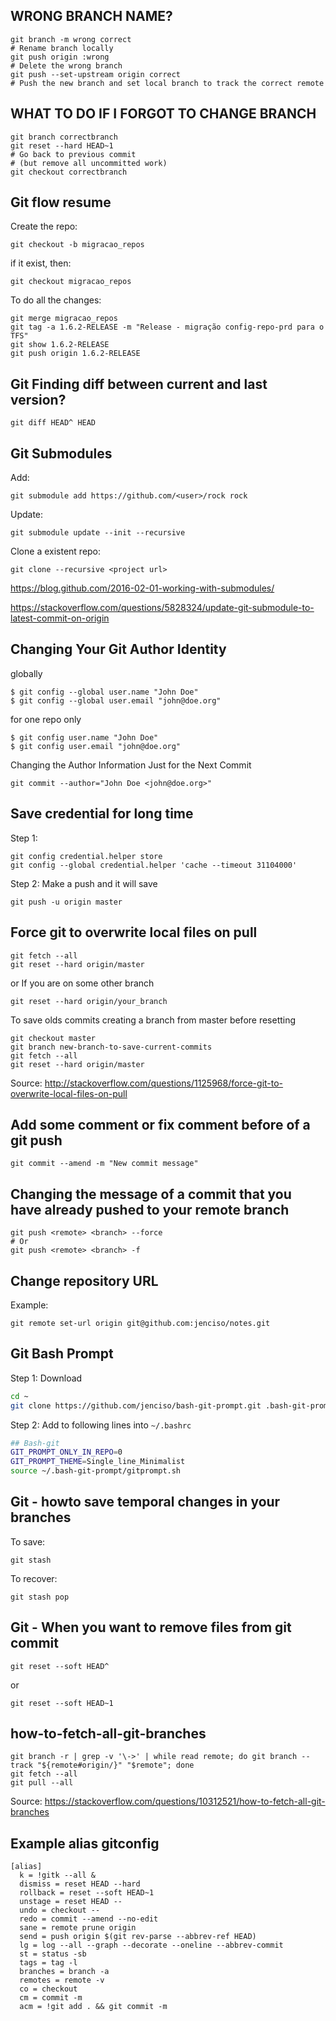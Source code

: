 ## WRONG BRANCH NAME?

```
git branch -m wrong correct         
# Rename branch locally   
git push origin :wrong                  
# Delete the wrong branch   
git push --set-upstream origin correct   
# Push the new branch and set local branch to track the correct remote
```

## WHAT TO DO IF I FORGOT TO CHANGE BRANCH

```
git branch correctbranch
git reset --hard HEAD~1 
# Go back to previous commit
# (but remove all uncommitted work)
git checkout correctbranch
```

## Git flow resume

Create the repo:

    git checkout -b migracao_repos

if it exist, then:

    git checkout migracao_repos

To do all the changes:

    git merge migracao_repos
    git tag -a 1.6.2-RELEASE -m "Release - migração config-repo-prd para o TFS"
    git show 1.6.2-RELEASE
    git push origin 1.6.2-RELEASE


## Git Finding diff between current and last version?

```
git diff HEAD^ HEAD
```

## Git Submodules 

Add:

    git submodule add https://github.com/<user>/rock rock

Update:

    git submodule update --init --recursive

Clone a existent repo:

    git clone --recursive <project url>
  
https://blog.github.com/2016-02-01-working-with-submodules/

https://stackoverflow.com/questions/5828324/update-git-submodule-to-latest-commit-on-origin


## Changing Your Git Author Identity

globally
```
$ git config --global user.name "John Doe"
$ git config --global user.email "john@doe.org"
```
for one repo only
```
$ git config user.name "John Doe"
$ git config user.email "john@doe.org"
```
Changing the Author Information Just for the Next Commit
```
git commit --author="John Doe <john@doe.org>"
```

## Save credential for long time
Step 1: 
```
git config credential.helper store
git config --global credential.helper 'cache --timeout 31104000'
```
Step 2: Make a push and it will save
```
git push -u origin master
```
## Force git to overwrite local files on pull
```
git fetch --all
git reset --hard origin/master
```
or If you are on some other branch
```
git reset --hard origin/your_branch
```
To save olds commits creating a branch from master before resetting
```
git checkout master
git branch new-branch-to-save-current-commits
git fetch --all
git reset --hard origin/master
```
Source: http://stackoverflow.com/questions/1125968/force-git-to-overwrite-local-files-on-pull

## Add some comment or fix comment before of a git push 
```
git commit --amend -m "New commit message"
```

## Changing the message of a commit that you have already pushed to your remote branch
```
git push <remote> <branch> --force
# Or
git push <remote> <branch> -f
```

## Change repository URL

Example:
```
git remote set-url origin git@github.com:jenciso/notes.git
```

## Git Bash Prompt

Step 1: Download

```sh
cd ~
git clone https://github.com/jenciso/bash-git-prompt.git .bash-git-prompt --depth=1
```

Step 2: Add to following lines into `~/.bashrc`

```sh
## Bash-git
GIT_PROMPT_ONLY_IN_REPO=0
GIT_PROMPT_THEME=Single_line_Minimalist
source ~/.bash-git-prompt/gitprompt.sh
```

## Git - howto save temporal changes in your branches

To save:
```
git stash
```
To recover:
```
git stash pop
``` 


## Git - When you want to remove files from git commit 

```
git reset --soft HEAD^ 
```
or
``` 
git reset --soft HEAD~1
``` 

## how-to-fetch-all-git-branches

```
git branch -r | grep -v '\->' | while read remote; do git branch --track "${remote#origin/}" "$remote"; done
git fetch --all
git pull --all
```

Source: https://stackoverflow.com/questions/10312521/how-to-fetch-all-git-branches

## Example alias gitconfig

``` 
[alias]
  k = !gitk --all &
  dismiss = reset HEAD --hard
  rollback = reset --soft HEAD~1
  unstage = reset HEAD --
  undo = checkout --
  redo = commit --amend --no-edit
  sane = remote prune origin
  send = push origin $(git rev-parse --abbrev-ref HEAD)
  lg = log --all --graph --decorate --oneline --abbrev-commit
  st = status -sb
  tags = tag -l
  branches = branch -a
  remotes = remote -v  
  co = checkout
  cm = commit -m
  acm = !git add . && git commit -m 
  ```
